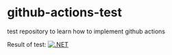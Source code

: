 # github-actions-test
test repository to learn how to implement github actions

Result of test: 
[![.NET](https://github.com/Al3xisDani3l/github-actions-test/actions/workflows/firstworkflow.yml/badge.svg)](https://github.com/Al3xisDani3l/github-actions-test/actions/workflows/firstworkflow.yml)